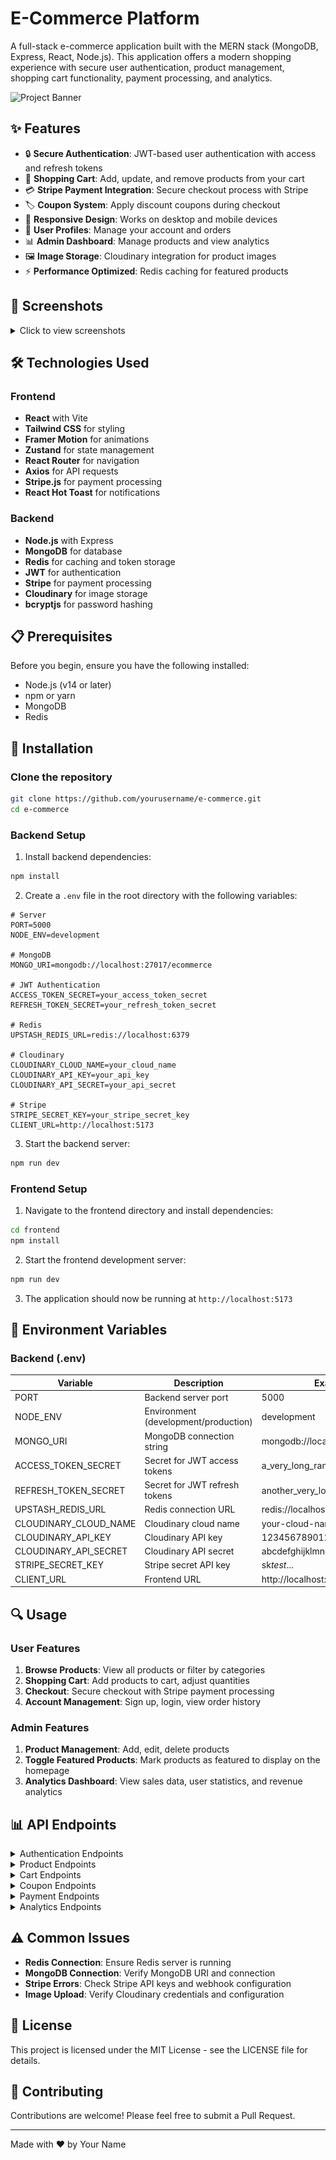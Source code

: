 # E-Commerce Platform

A full-stack e-commerce application built with the MERN stack (MongoDB, Express, React, Node.js). This application offers a modern shopping experience with secure user authentication, product management, shopping cart functionality, payment processing, and analytics.

![Project Banner](./screenshots/banner.png)

## ✨ Features

- 🔒 **Secure Authentication**: JWT-based user authentication with access and refresh tokens
- 🛒 **Shopping Cart**: Add, update, and remove products from your cart
- 💳 **Stripe Payment Integration**: Secure checkout process with Stripe
- 🏷️ **Coupon System**: Apply discount coupons during checkout
- 📱 **Responsive Design**: Works on desktop and mobile devices
- 👤 **User Profiles**: Manage your account and orders
- 📊 **Admin Dashboard**: Manage products and view analytics
- 🖼️ **Image Storage**: Cloudinary integration for product images
- ⚡ **Performance Optimized**: Redis caching for featured products

## 📸 Screenshots

<details>
<summary>Click to view screenshots</summary>

### Home Page

![Home Page](./screenshots/home.png)

### Product Listing

![Product Listing](./screenshots/products.png)

### Shopping Cart

![Shopping Cart](./screenshots/cart.png)

### Checkout Process

![Checkout](./screenshots/checkout.png)

### Admin Dashboard

![Admin Dashboard](./screenshots/admin.png)

</details>

## 🛠️ Technologies Used

### Frontend

- **React** with Vite
- **Tailwind CSS** for styling
- **Framer Motion** for animations
- **Zustand** for state management
- **React Router** for navigation
- **Axios** for API requests
- **Stripe.js** for payment processing
- **React Hot Toast** for notifications

### Backend

- **Node.js** with Express
- **MongoDB** for database
- **Redis** for caching and token storage
- **JWT** for authentication
- **Stripe** for payment processing
- **Cloudinary** for image storage
- **bcryptjs** for password hashing

## 📋 Prerequisites

Before you begin, ensure you have the following installed:

- Node.js (v14 or later)
- npm or yarn
- MongoDB
- Redis

## 🚀 Installation

### Clone the repository

```bash
git clone https://github.com/yourusername/e-commerce.git
cd e-commerce
```

### Backend Setup

1. Install backend dependencies:

```bash
npm install
```

2. Create a `.env` file in the root directory with the following variables:

```env
# Server
PORT=5000
NODE_ENV=development

# MongoDB
MONGO_URI=mongodb://localhost:27017/ecommerce

# JWT Authentication
ACCESS_TOKEN_SECRET=your_access_token_secret
REFRESH_TOKEN_SECRET=your_refresh_token_secret

# Redis
UPSTASH_REDIS_URL=redis://localhost:6379

# Cloudinary
CLOUDINARY_CLOUD_NAME=your_cloud_name
CLOUDINARY_API_KEY=your_api_key
CLOUDINARY_API_SECRET=your_api_secret

# Stripe
STRIPE_SECRET_KEY=your_stripe_secret_key
CLIENT_URL=http://localhost:5173
```

3. Start the backend server:

```bash
npm run dev
```

### Frontend Setup

1. Navigate to the frontend directory and install dependencies:

```bash
cd frontend
npm install
```

2. Start the frontend development server:

```bash
npm run dev
```

3. The application should now be running at `http://localhost:5173`

## 📝 Environment Variables

### Backend (.env)

| Variable              | Description                          | Example Value                       |
| --------------------- | ------------------------------------ | ----------------------------------- |
| PORT                  | Backend server port                  | 5000                                |
| NODE_ENV              | Environment (development/production) | development                         |
| MONGO_URI             | MongoDB connection string            | mongodb://localhost:27017/ecommerce |
| ACCESS_TOKEN_SECRET   | Secret for JWT access tokens         | a_very_long_random_string           |
| REFRESH_TOKEN_SECRET  | Secret for JWT refresh tokens        | another_very_long_random_string     |
| UPSTASH_REDIS_URL     | Redis connection URL                 | redis://localhost:6379              |
| CLOUDINARY_CLOUD_NAME | Cloudinary cloud name                | your-cloud-name                     |
| CLOUDINARY_API_KEY    | Cloudinary API key                   | 123456789012345                     |
| CLOUDINARY_API_SECRET | Cloudinary API secret                | abcdefghijklmnopqrstuvwxyz          |
| STRIPE_SECRET_KEY     | Stripe secret API key                | sk*test*...                         |
| CLIENT_URL            | Frontend URL                         | http://localhost:5173               |

## 🔍 Usage

### User Features

1. **Browse Products**: View all products or filter by categories
2. **Shopping Cart**: Add products to cart, adjust quantities
3. **Checkout**: Secure checkout with Stripe payment processing
4. **Account Management**: Sign up, login, view order history

### Admin Features

1. **Product Management**: Add, edit, delete products
2. **Toggle Featured Products**: Mark products as featured to display on the homepage
3. **Analytics Dashboard**: View sales data, user statistics, and revenue analytics

## 📊 API Endpoints

<details>
<summary>Authentication Endpoints</summary>

- `POST /api/auth/signup` - Register a new user
- `POST /api/auth/login` - Login a user
- `POST /api/auth/logout` - Logout a user
- `GET /api/auth/profile` - Get user profile
- `GET /api/auth/refresh-token` - Refresh access token

</details>

<details>
<summary>Product Endpoints</summary>

- `GET /api/products` - Get all products (admin)
- `GET /api/products/featured` - Get featured products
- `GET /api/products/category/:category` - Get products by category
- `GET /api/products/recommendations` - Get recommended products
- `POST /api/products` - Create a new product (admin)
- `PATCH /api/products/:id` - Toggle product as featured (admin)
- `DELETE /api/products/:id` - Delete a product (admin)

</details>

<details>
<summary>Cart Endpoints</summary>

- `GET /api/cart` - Get cart items
- `POST /api/cart` - Add item to cart
- `DELETE /api/cart` - Remove all items from cart
- `PUT /api/cart/:id` - Update item quantity

</details>

<details>
<summary>Coupon Endpoints</summary>

- `GET /api/coupons` - Get available coupons
- `POST /api/coupons/validate` - Validate a coupon code

</details>

<details>
<summary>Payment Endpoints</summary>

- `POST /api/payments/create-checkout-session` - Create a checkout session
- `POST /api/payments/checkout-success` - Handle successful checkout

</details>

<details>
<summary>Analytics Endpoints</summary>

- `GET /api/analytics` - Get analytics data (admin)

</details>

## ⚠️ Common Issues

- **Redis Connection**: Ensure Redis server is running
- **MongoDB Connection**: Verify MongoDB URI and connection
- **Stripe Errors**: Check Stripe API keys and webhook configuration
- **Image Upload**: Verify Cloudinary credentials and configuration

## 📄 License

This project is licensed under the MIT License - see the LICENSE file for details.

## 🤝 Contributing

Contributions are welcome! Please feel free to submit a Pull Request.

---

Made with ❤️ by Your Name
